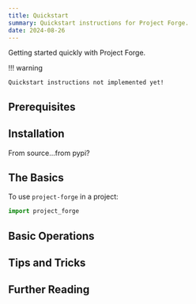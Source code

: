 ```yaml
---
title: Quickstart 
summary: Quickstart instructions for Project Forge.
date: 2024-08-26
---
```


Getting started quickly with Project Forge.

!!! warning

    Quickstart instructions not implemented yet!

## Prerequisites

## Installation

From source...from pypi?

## The Basics
To use `project-forge` in a project:

```python
import project_forge
```


## Basic Operations

## Tips and Tricks

## Further Reading
